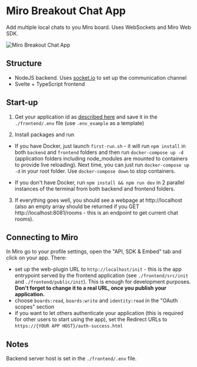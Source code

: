 # Miro Breakout Chat App

Add multiple local chats to you Miro board. Uses WebSockets and Miro Web SDK.

![Miro Breakout Chat App](https://github.com/miroapp/miro-breakout-chat-app/raw/master/showme.gif)

## Structure
- NodeJS backend. Uses [socket.io](https://socket.io) to set up the communication channel
- Svelte + TypeScript frontend

## Start-up
1. Get your application id as [described here](https://developers.miro.com/docs/how-to-start) and save it in the `./frontend/.env` file (use `.env_example` as a template)

2. Install packages and run
- If you have Docker, just launch `first-run.sh` - it will run `npm install` in both `backend` and `frontend` folders and then run `docker-compose up -d` (application folders including node_modules are mounted to containers to provide live reloading). Next time, you can just run `docker-compose up -d` in your root folder. Use `docker-compose down` to stop containers.

- If you don't have Docker, run `npm install && npm run dev` in 2 parallel instances of the terminal from both backend and frontend folders.

3. If everything goes well, you should see a webpage at http://localhost (also an empty array should be returned if you GET http://localhost:8081/rooms - this is an endpoint to get current chat rooms).

## Connecting to Miro

In Miro go to your profile settings, open the "API, SDK & Embed" tab and click on your app. There:
- set up the web-plugin URL to `http://localhost/init` - this is the app entrypoint served by the frontend application (see `./frontend/src/init` and `./frontend/public/init`). This is enough for development purposes. **Don't forget to change it to a real URL, once you publish your application.**
- choose `boards:read`, `boards:write` and `identity:read` in the "OAuth scopes" section
- if you want to let others authenticate your application (this is required for other users to start using the app), set the Redirect URLs to `https://{YOUR APP HOST}/auth-success.html`

## Notes

Backend server host is set in the `./frontend/.env` file.